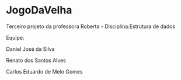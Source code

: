 # JogoDaVelha

Terceiro projeto da professora Roberta - Disciplina:Estrutura de dados

Equipe:

Daniel José da Silva

Renato dos Santos Alves

Carlos Eduardo de Melo Gomes
